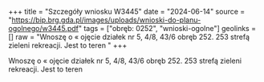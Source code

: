 +++
title = "Szczegóły wniosku W3445"
date = "2024-06-14"
source = "https://bip.brg.gda.pl/images/uploads/wnioski-do-planu-ogolnego/w3445.pdf"
tags = ["obręb: 0252", "wnioski-ogolne"]
geolinks = []
raw = "Wnoszę o « ojęcie działek nr 5, 4/8, 43/6 obręb 252. 253 strefą zieleni  rekreacji. Jest to teren "
+++

Wnoszę o « ojęcie działek nr 5, 4/8, 43/6 obręb 252. 253 strefą zieleni  rekreacji. Jest to teren




